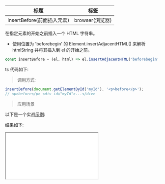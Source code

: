 | 标题                       | 标签            |
| -------------------------- | --------------- |
| insertBefore(前面插入元素) | browser(浏览器) |

在指定元素的开始之前插入一个 HTML 字符串。

- 使用位置为 'beforebegin' 的 Element.insertAdjacentHTML() 来解析 htmlString 并将其插入到 el 的开始之前。

```js
const insertBefore = (el, html) => el.insertAdjacentHTML('beforebegin', html);
```

ts 代码如下:

<div class="code-editor" data-url="codes/javascript/ts/insert-before.ts" data-language="typescript"></div>

> 调用方式:

```js
insertBefore(document.getElementById('myId'), '<p>before</p>');
// <p>before</p> <div id="myId">...</div>
```

> 应用场景

以下是一个实战<a href="codes/javascript/html/insert-before.html" target="_blank" rel="noopener noreferrer">示例</a>:

<div class="code-editor" data-url="codes/javascript/html/insert-before.html" data-language="html"></div>

结果如下:

<iframe src="codes/javascript/html/insert-before.html"></iframe>
